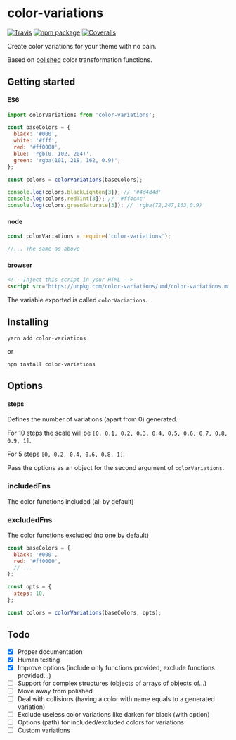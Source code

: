 # color-variations

[![Travis][build-badge]][build]
[![npm package][npm-badge]][npm]
[![Coveralls][coveralls-badge]][coveralls]

[build-badge]: https://img.shields.io/travis/jmlweb/color-variations/master.png?style=flat-square
[build]: https://travis-ci.org/jmlweb/color-variations

[npm-badge]: https://img.shields.io/npm/v/color-variations.png?style=flat-square
[npm]: https://www.npmjs.org/package/color-variations

[coveralls-badge]: https://img.shields.io/coveralls/jmlweb/color-variations/master.png?style=flat-square
[coveralls]: https://coveralls.io/github/jmlweb/color-variations

Create color variations for your theme with no pain.

Based on [polished](https://polished.js.org) color transformation functions.

## Getting started

#### ES6

```js
import colorVariations from 'color-variations';

const baseColors = {
  black: '#000',
  white: '#fff',
  red: '#ff0000',
  blue: 'rgb(0, 102, 204)',
  green: 'rgba(101, 218, 162, 0.9)',
};

const colors = colorVariations(baseColors);

console.log(colors.blackLighten[3]); // '#4d4d4d'
console.log(colors.redTint[3]); // '#ff4c4c'
console.log(colors.greenSaturate[3]); // 'rgba(72,247,163,0.9)'
```

#### node

```js
const colorVariations = require('color-variations');

//... The same as above
```

#### browser

```html
<!-- Inject this script in your HTML -->
<script src="https://unpkg.com/color-variations/umd/color-variations.min.js"></script>
```

The variable exported is called `colorVariations`.

## Installing

`yarn add color-variations`

or

`npm install color-variations`

## Options

#### steps

Defines the number of variations (apart from 0) generated.

For 10 steps the scale will be `[0, 0.1, 0.2, 0.3, 0.4, 0.5, 0.6, 0.7, 0.8, 0.9, 1]`.

For 5 steps `[0, 0.2, 0.4, 0.6, 0.8, 1]`.

Pass the options as an object for the second argument of `colorVariations`.

### includedFns

The color functions included (all by default)

### excludedFns

The color functions excluded (no one by default)

```js
const baseColors = {
  black: '#000',
  red: '#ff0000',
  // ...
};

const opts = {
  steps: 10,
};

const colors = colorVariations(baseColors, opts);
```

## Todo

- [x] Proper documentation
- [x] Human testing
- [x] Improve options (include only functions provided, exclude functions provided...)
- [ ] Support for complex structures (objects of arrays of objects of...)
- [ ] Move away from polished
- [ ] Deal with collisions (having a color with name equals to a generated variation)
- [ ] Exclude useless color variations like darken for black (with option)
- [ ] Options (path) for included/excluded colors for variations
- [ ] Custom variations